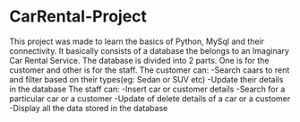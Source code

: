 # CarRental-Project
This project was made to learn the basics of Python, MySql and their connectivity.
It basically consists of a database the belongs to an Imaginary Car Rental Service. 
The database is divided into 2 parts. One is for the customer and other is for the staff. 
The customer can:
-Search caars to rent and filter based on their types(eg: Sedan or SUV etc)
-Update their details in the database
The staff can:
-Insert car or customer details
-Search for a particular car or a customer
-Update of delete details of a car or a customer
-Display all the data stored in the database
